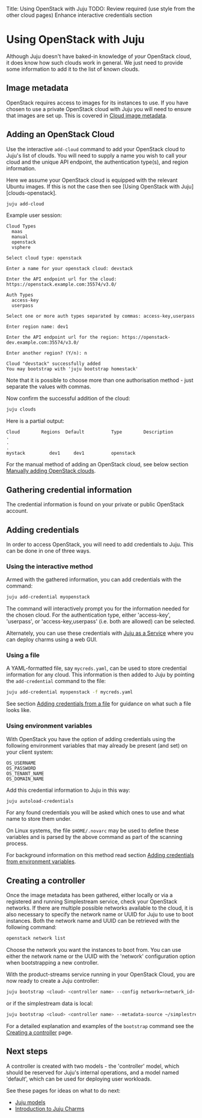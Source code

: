 Title: Using OpenStack with Juju
TODO:  Review required (use style from the other cloud pages)
       Enhance interactive credentials section

# Using OpenStack with Juju

Although Juju doesn't have baked-in knowledge of *your* OpenStack cloud, it
does know how such clouds work in general. We just need to provide some
information to add it to the list of known clouds.

## Image metadata

OpenStack requires access to images for its instances to use. If you have
chosen to use a private OpenStack cloud with Juju you will need to ensure that
images are set up. This is covered in [Cloud image metadata][simplestreams]. 

## Adding an OpenStack Cloud

Use the interactive `add-cloud` command to add your OpenStack cloud to Juju's list
of clouds. You will need to supply a name you wish to call your cloud and the
unique API endpoint, the authentication type(s), and region information.

Here we assume your OpenStack cloud is equipped with the relevant Ubuntu
images. If this is not the case then see
[Using OpenStack with Juju][clouds-openstack].

```bash
juju add-cloud
```

Example user session:

```no-highlight
Cloud Types
  maas
  manual
  openstack
  vsphere

Select cloud type: openstack

Enter a name for your openstack cloud: devstack

Enter the API endpoint url for the cloud: https://openstack.example.com:35574/v3.0/

Auth Types
  access-key
  userpass

Select one or more auth types separated by commas: access-key,userpass

Enter region name: dev1

Enter the API endpoint url for the region: https://openstack-dev.example.com:35574/v3.0/

Enter another region? (Y/n): n

Cloud "devstack" successfully added
You may bootstrap with 'juju bootstrap homestack'
```

Note that it is possible to choose more than one authorisation method - just
separate the values with commas.

Now confirm the successful addition of the cloud:

```bash
juju clouds
```

Here is a partial output:

```no-highlight
Cloud        Regions  Default          Type        Description
.
.
.
mystack         dev1     dev1          openstack
```

For the manual method of adding an OpenStack cloud, see below section
[Manually adding OpenStack clouds][#clouds-openstack-manual].

## Gathering credential information

The credential information is found on your private or public OpenStack
account.

## Adding credentials

In order to access OpenStack, you will need to add credentials to Juju. This
can be done in one of three ways.

### Using the interactive method

Armed with the gathered information, you can add credentials with the command:

```bash
juju add-credential myopenstack
```

The command will interactively prompt you for the information needed for the
chosen cloud. For the authentication type, either 'access-key', 'userpass', or
'access-key,userpass' (i.e. both are allowed) can be selected.

Alternately, you can use these credentials with [Juju as a Service][jaas] where
you can deploy charms using a web GUI.

### Using a file

A YAML-formatted file, say `mycreds.yaml`, can be used to store credential
information for any cloud. This information is then added to Juju by pointing
the `add-credential` command to the file:

```bash
juju add-credential myopenstack -f mycreds.yaml
```

See section [Adding credentials from a file][credentials-adding-from-file] for
guidance on what such a file looks like.

### Using environment variables

With OpenStack you have the option of adding credentials using the following
environment variables that may already be present (and set) on your client
system:

`OS_USERNAME`  
`OS_PASSWORD`  
`OS_TENANT_NAME`  
`OS_DOMAIN_NAME`

Add this credential information to Juju in this way:
  
```bash
juju autoload-credentials
```

For any found credentials you will be asked which ones to use and what name to
store them under.

On Linux systems, the file `$HOME/.novarc` may be used to define these
variables and is parsed by the above command as part of the scanning process.

For background information on this method read section
[Adding credentials from environment variables][credentials-adding-from-variables].

## Creating a controller

Once the image metadata has been gathered, either locally or via a registered
and running Simplestream service, check your OpenStack networks. If there are
multiple possible networks available to the cloud, it is also necessary to
specify the network name or UUID for Juju to use to boot instances. Both the
network name and UUID can be retrieved with the following command:

```bash
openstack network list
```

Choose the network you want the instances to boot from. You can use either the
network name or the UUID with the 'network' configuration option when
bootstrapping a new controller.

With the product-streams service running in your OpenStack Cloud, you are now
ready to create a Juju controller:

```bash
juju bootstrap <cloud> <controller name> --config network=<network_id>
```

or if the simplestream data is local:

```bash
juju bootstrap <cloud> <controller name> --metadata-source ~/simplestreams/images --config network=<network_id>
```

For a detailed explanation and examples of the `bootstrap` command see the
[Creating a controller][controllers-creating] page.

## Next steps

A controller is created with two models - the 'controller' model, which should
be reserved for Juju's internal operations, and a model named 'default', which
can be used for deploying user workloads.

See these pages for ideas on what to do next:

 - [Juju models][models]
 - [Introduction to Juju Charms][charms]


<!-- LINKS -->

[yaml]: http://www.yaml.org/spec/1.2/spec.html
[simplestreams]: ./howto-privatecloud.md
[credentials]: ./credentials.md
[#clouds-openstack-manual]: #manually-adding-an-openstack-cloud
[controllers-creating]: ./controllers-creating.md
[models]: ./models.md
[charms]: ./charms.md
[credentials-adding-from-variables]: ./credentials.md#adding-credentials-from-environment-variables
[credentials-adding-from-file]: ./credentials.md#adding-credentials-from-a-file
[jaas]: https://jujucharms.com/jaas
